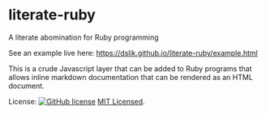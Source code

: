 # literate-ruby
A literate abomination for Ruby programming

See an example live here: https://dslik.github.io/literate-ruby/example.html

This is a crude Javascript layer that can be added to Ruby programs that allows inline markdown documentation that can be rendered as an HTML document.

License: [![GitHub license](https://img.shields.io/github/license/dslik/literate-ruby)](https://github.com/dslik/literate-ruby/blob/master/LICENSE)
[MIT Licensed](https://lbesson.mit-license.org/).
